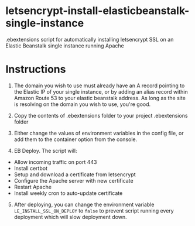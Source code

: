 # letsencrypt-install-elasticbeanstalk-single-instance
.ebextensions script for automatically installing letsencrypt SSL on an Elastic Beanstalk single instance running Apache

# Instructions

1. The domain you wish to use must already have an A record pointing to the Elastic IP of your single instance, or by adding an alias record within Amazon Route 53 to your elastic beanstalk address. As long as the site is resolving on the domain you wish to use, you're good.

2. Copy the contents of .ebextensions folder to your project .ebextensions folder

3. Either change the values of environment variables in the config file, or add them to the container option from the console.

4. EB Deploy. The script will:
- Allow incoming traffic on port 443
- Install certbot
- Setup and download a certificate from letsencrypt
- Configure the Apache server with new certificate
- Restart Apache
- Install weekly cron to auto-update certificate

5. After deploying, you can change the environment variable `LE_INSTALL_SSL_ON_DEPLOY` to `false` to prevent script running every deployment which will slow deployment down.
